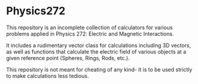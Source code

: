 # Physics272
This repository is an incomplete collection of calculators for various problems applied in Physics 272: Electric and Magnetic Interactions.

It includes a rudimentary vector class for calculations including 3D vectors, as well as functions that calculate the electric field of 
various objects at a given reference point (Spheres, Rings, Rods, etc.).

This repository is not meant for cheating of any kind- it is to be used strictly to make calculations less tedious.
